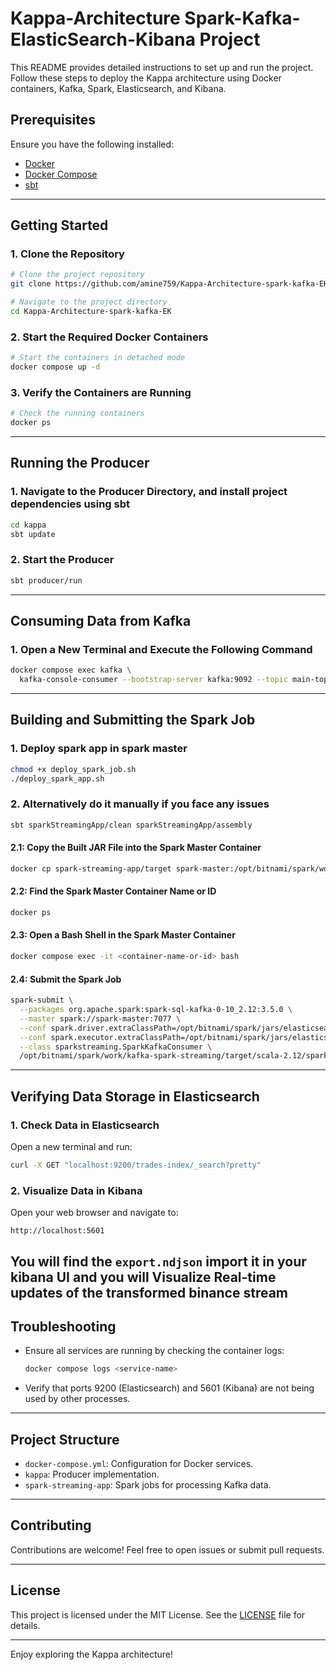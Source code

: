 # Kappa-Architecture Spark-Kafka-ElasticSearch-Kibana Project

This README provides detailed instructions to set up and run the project. Follow these steps to deploy the Kappa architecture using Docker containers, Kafka, Spark, Elasticsearch, and Kibana.

## Prerequisites
Ensure you have the following installed:
- [Docker](https://docs.docker.com/get-docker/)
- [Docker Compose](https://docs.docker.com/compose/install/)
- [sbt](https://www.scala-sbt.org/)

---

## Getting Started

### 1. Clone the Repository
```bash
# Clone the project repository
git clone https://github.com/amine759/Kappa-Architecture-spark-kafka-EK.git

# Navigate to the project directory
cd Kappa-Architecture-spark-kafka-EK
```

### 2. Start the Required Docker Containers
```bash
# Start the containers in detached mode
docker compose up -d
```

### 3. Verify the Containers are Running
```bash
# Check the running containers
docker ps
```

---

## Running the Producer

### 1. Navigate to the Producer Directory, and install project dependencies using sbt
```bash
cd kappa
sbt update
```

### 2. Start the Producer
```bash
sbt producer/run
```

---

## Consuming Data from Kafka

### 1. Open a New Terminal and Execute the Following Command
```bash
docker compose exec kafka \
  kafka-console-consumer --bootstrap-server kafka:9092 --topic main-topic --from-beginning
```

---

## Building and Submitting the Spark Job
### 1. Deploy spark app in spark master
```bash
chmod +x deploy_spark_job.sh
./deploy_spark_app.sh
```

### 2. Alternatively do it manually if you face any issues
```bash
sbt sparkStreamingApp/clean sparkStreamingApp/assembly
```

#### 2.1: Copy the Built JAR File into the Spark Master Container
```bash
docker cp spark-streaming-app/target spark-master:/opt/bitnami/spark/work/kafka-spark-streaming
```

#### 2.2: Find the Spark Master Container Name or ID
```bash
docker ps
```

#### 2.3: Open a Bash Shell in the Spark Master Container
```bash
docker compose exec -it <container-name-or-id> bash
```

#### 2.4: Submit the Spark Job
```bash
spark-submit \
  --packages org.apache.spark:spark-sql-kafka-0-10_2.12:3.5.0 \
  --master spark://spark-master:7077 \
  --conf spark.driver.extraClassPath=/opt/bitnami/spark/jars/elasticsearch-spark-30_2.12-7.17.13.jar \
  --conf spark.executor.extraClassPath=/opt/bitnami/spark/jars/elasticsearch-spark-30_2.12-7.17.13.jar \
  --class sparkstreaming.SparkKafkaConsumer \
  /opt/bitnami/spark/work/kafka-spark-streaming/target/scala-2.12/spark-streaming-assembly-0.1.jar
```

---

## Verifying Data Storage in Elasticsearch

### 1. Check Data in Elasticsearch
Open a new terminal and run:
```bash
curl -X GET "localhost:9200/trades-index/_search?pretty"
```

### 2. Visualize Data in Kibana
Open your web browser and navigate to:
```
http://localhost:5601
```
You will find the `export.ndjson` import it in your kibana UI and you will Visualize Real-time updates of the transformed binance stream
---

## Troubleshooting
- Ensure all services are running by checking the container logs:
  ```bash
  docker compose logs <service-name>
  ```
- Verify that ports 9200 (Elasticsearch) and 5601 (Kibana) are not being used by other processes.

---

## Project Structure
- `docker-compose.yml`: Configuration for Docker services.
- `kappa`: Producer implementation.
- `spark-streaming-app`: Spark jobs for processing Kafka data.
---

## Contributing
Contributions are welcome! Feel free to open issues or submit pull requests.

---

## License
This project is licensed under the MIT License. See the [LICENSE](LICENSE) file for details.

---

Enjoy exploring the Kappa architecture!


